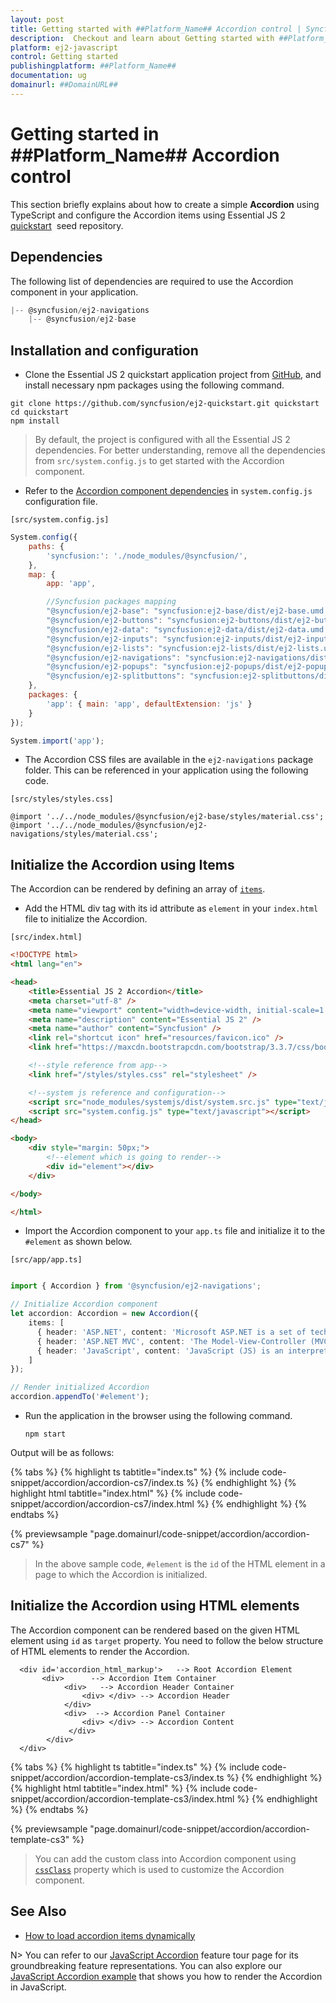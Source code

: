 ```yaml
---
layout: post
title: Getting started with ##Platform_Name## Accordion control | Syncfusion
description:  Checkout and learn about Getting started with ##Platform_Name## Accordion control of Syncfusion Essential JS 2 and more details.
platform: ej2-javascript
control: Getting started 
publishingplatform: ##Platform_Name##
documentation: ug
domainurl: ##DomainURL##
---
```


# Getting started in ##Platform_Name## Accordion control

This section briefly explains about how to create a simple **Accordion** using TypeScript and
configure the Accordion items using Essential JS 2 [quickstart](https://github.com/syncfusion/ej2-quickstart.git)
 &nbsp;seed repository.

## Dependencies

The following list of dependencies are required to use the Accordion component in your application.

```js
|-- @syncfusion/ej2-navigations
    |-- @syncfusion/ej2-base
```

## Installation and configuration

* Clone the Essential JS 2 quickstart application project from
[GitHub](https://github.com/syncfusion/ej2-quickstart.git), and
install necessary npm packages using the following command.

```
git clone https://github.com/syncfusion/ej2-quickstart.git quickstart
cd quickstart
npm install
```

> By default, the project is configured with all the Essential JS 2 dependencies. For better understanding, remove all the dependencies from
`src/system.config.js` to get started with the Accordion component.

* Refer to the [Accordion component dependencies](#dependencies) in `system.config.js` configuration file.

`[src/system.config.js]`

```js
System.config({
    paths: {
        'syncfusion:': './node_modules/@syncfusion/',
    },
    map: {
        app: 'app',

        //Syncfusion packages mapping
        "@syncfusion/ej2-base": "syncfusion:ej2-base/dist/ej2-base.umd.min.js",
        "@syncfusion/ej2-buttons": "syncfusion:ej2-buttons/dist/ej2-buttons.umd.min.js",
        "@syncfusion/ej2-data": "syncfusion:ej2-data/dist/ej2-data.umd.min.js",
        "@syncfusion/ej2-inputs": "syncfusion:ej2-inputs/dist/ej2-inputs.umd.min.js",
        "@syncfusion/ej2-lists": "syncfusion:ej2-lists/dist/ej2-lists.umd.min.js",
        "@syncfusion/ej2-navigations": "syncfusion:ej2-navigations/dist/ej2-navigations.umd.min.js",
        "@syncfusion/ej2-popups": "syncfusion:ej2-popups/dist/ej2-popups.umd.min.js",
        "@syncfusion/ej2-splitbuttons": "syncfusion:ej2-splitbuttons/dist/ej2-splitbuttons.umd.min.js"
    },
    packages: {
        'app': { main: 'app', defaultExtension: 'js' }
    }
});

System.import('app');
```

* The Accordion CSS files are available in the `ej2-navigations` package folder.
This can be referenced in your application using the following code.

`[src/styles/styles.css]`

```
@import '../../node_modules/@syncfusion/ej2-base/styles/material.css';
@import '../../node_modules/@syncfusion/ej2-navigations/styles/material.css';
```

## Initialize the Accordion using Items

The Accordion can be rendered by defining an array of [`items`](../api/accordion/#items).

* Add the HTML div tag with its id attribute as `element` in your `index.html` file to initialize the Accordion.

`[src/index.html]`

```html
<!DOCTYPE html>
<html lang="en">

<head>
    <title>Essential JS 2 Accordion</title>
    <meta charset="utf-8" />
    <meta name="viewport" content="width=device-width, initial-scale=1.0, user-scalable=no" />
    <meta name="description" content="Essential JS 2" />
    <meta name="author" content="Syncfusion" />
    <link rel="shortcut icon" href="resources/favicon.ico" />
    <link href="https://maxcdn.bootstrapcdn.com/bootstrap/3.3.7/css/bootstrap.min.css" rel="stylesheet" />

    <!--style reference from app-->
    <link href="/styles/styles.css" rel="stylesheet" />

    <!--system js reference and configuration-->
    <script src="node_modules/systemjs/dist/system.src.js" type="text/javascript"></script>
    <script src="system.config.js" type="text/javascript"></script>
</head>

<body>
    <div style="margin: 50px;">
        <!--element which is going to render-->
        <div id="element"></div>
    </div>

</body>

</html>
```

* Import the Accordion component to your `app.ts` file and initialize it to the `#element` as shown below.

`[src/app/app.ts]`

```ts

import { Accordion } from '@syncfusion/ej2-navigations';

// Initialize Accordion component
let accordion: Accordion = new Accordion({
    items: [
      { header: 'ASP.NET', content: 'Microsoft ASP.NET is a set of technologies in the Microsoft .NET Framework for building Web applications and XML Web services.' },
      { header: 'ASP.NET MVC', content: 'The Model-View-Controller (MVC) architectural pattern separates an application into three main components: the model, the view, and the controller.' },
      { header: 'JavaScript', content: 'JavaScript (JS) is an interpreted computer programming language. It was originally implemented as part of web browsers so that client-side scripts could interact with the user, control the browser, communicate asynchronously, and alter the document content that was displayed.' },
    ]
});

// Render initialized Accordion
accordion.appendTo('#element');

```

* Run the application in the browser using the following command.

  ```
  npm start
  ```

Output will be as follows:

{% tabs %}
{% highlight ts tabtitle="index.ts" %}
{% include code-snippet/accordion/accordion-cs7/index.ts %}
{% endhighlight %}
{% highlight html tabtitle="index.html" %}
{% include code-snippet/accordion/accordion-cs7/index.html %}
{% endhighlight %}
{% endtabs %}
          
{% previewsample "page.domainurl/code-snippet/accordion/accordion-cs7" %}

> In the above sample code, `#element` is the `id` of the HTML element in a page to which the Accordion is initialized.

## Initialize the Accordion using HTML elements

The Accordion component can be rendered based on the given HTML element using `id` as `target` property.
You need to follow the below structure of HTML elements to render the Accordion.

```
  <div id='accordion_html_markup'>   --> Root Accordion Element
       <div>      --> Accordion Item Container
            <div>   --> Accordion Header Container
                <div> </div> --> Accordion Header
            </div>
            <div>  --> Accordion Panel Container
                <div> </div> --> Accordion Content
             </div>
        </div>
  </div>
```

{% tabs %}
{% highlight ts tabtitle="index.ts" %}
{% include code-snippet/accordion/accordion-template-cs3/index.ts %}
{% endhighlight %}
{% highlight html tabtitle="index.html" %}
{% include code-snippet/accordion/accordion-template-cs3/index.html %}
{% endhighlight %}
{% endtabs %}
          
{% previewsample "page.domainurl/code-snippet/accordion/accordion-template-cs3" %}

> You can add the custom class into Accordion component using [`cssClass`](../api/accordion/accordionItem/#cssclass) property which is used to customize the Accordion component.

## See Also

* [How to load accordion items dynamically](https://ej2.syncfusion.com/documentation/accordion/how-to/load-accordion-items-dynamically)

N> You can refer to our [JavaScript Accordion](https://www.syncfusion.com/javascript-ui-controls/js-accordion) feature tour page for its groundbreaking feature representations. You can also explore our [JavaScript Accordion example](https://ej2.syncfusion.com/demos/#/fabric/accordion/default.html) that shows you how to render the Accordion in JavaScript.